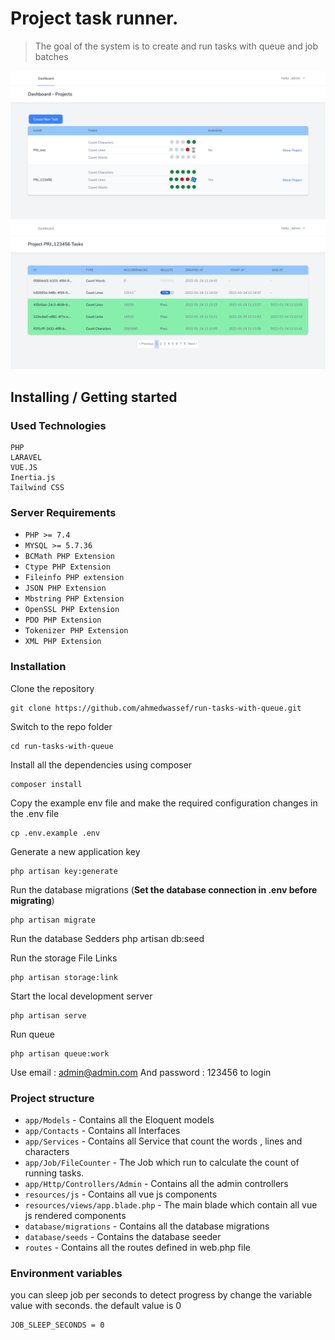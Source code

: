 # Project task runner.

>The goal of the system is to create and run tasks with queue and job batches


<img src="./public/project-screenshot.png" alt="Project screenshot"  >
<img src="./public/project-screenshot2.png" alt="Project screenshot"  >


## Installing / Getting started

### Used Technologies

```shell
PHP
LARAVEL
VUE.JS
Inertia.js
Tailwind CSS 
```

### Server Requirements

- `PHP >= 7.4`
- `MYSQL >= 5.7.36`
- `BCMath PHP Extension`
- `Ctype PHP Extension`
- `Fileinfo PHP extension`
- `JSON PHP Extension`
- `Mbstring PHP Extension`
- `OpenSSL PHP Extension`
- `PDO PHP Extension`
- `Tokenizer PHP Extension`
- `XML PHP Extension`

### Installation

Clone the repository

    git clone https://github.com/ahmedwassef/run-tasks-with-queue.git

Switch to the repo folder

    cd run-tasks-with-queue

Install all the dependencies using composer

    composer install

Copy the example env file and make the required configuration changes in the .env file

    cp .env.example .env

Generate a new application key

    php artisan key:generate

Run the database migrations (**Set the database connection in .env before migrating**)

    php artisan migrate

Run the database Sedders
    php artisan db:seed

Run the storage File Links

    php artisan storage:link

Start the local development server

    php artisan serve

Run queue

    php artisan queue:work


Use email : admin@admin.com
And password : 123456 to login 

### Project structure

- `app/Models` - Contains all the Eloquent models
- `app/Contacts` - Contains all Interfaces
- `app/Services` - Contains all Service that count the words , lines and characters 
- `app/Job/FileCounter` - The Job which run to calculate the count of running tasks. 
- `app/Http/Controllers/Admin` - Contains all the admin controllers
- `resources/js` - Contains all vue js components
- `resources/views/app.blade.php` - The main blade which contain all vue js rendered components
- `database/migrations` - Contains all the database migrations
- `database/seeds` - Contains the database seeder
- `routes` - Contains all the routes defined in web.php file


### Environment variables

you can sleep job per seconds to detect progress by change
the variable value with seconds.
the default value is 0

    JOB_SLEEP_SECONDS = 0 
